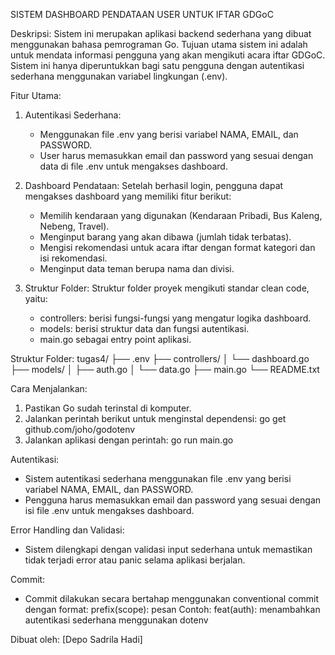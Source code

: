 SISTEM DASHBOARD PENDATAAN USER UNTUK IFTAR GDGoC

Deskripsi:
Sistem ini merupakan aplikasi backend sederhana yang dibuat menggunakan bahasa pemrograman Go. Tujuan utama sistem ini adalah untuk mendata informasi pengguna yang akan mengikuti acara iftar GDGoC. Sistem ini hanya diperuntukkan bagi satu pengguna dengan autentikasi sederhana menggunakan variabel lingkungan (.env).

Fitur Utama:

1. Autentikasi Sederhana:

   - Menggunakan file .env yang berisi variabel NAMA, EMAIL, dan PASSWORD.
   - User harus memasukkan email dan password yang sesuai dengan data di file .env untuk mengakses dashboard.

2. Dashboard Pendataan:
   Setelah berhasil login, pengguna dapat mengakses dashboard yang memiliki fitur berikut:

   - Memilih kendaraan yang digunakan (Kendaraan Pribadi, Bus Kaleng, Nebeng, Travel).
   - Menginput barang yang akan dibawa (jumlah tidak terbatas).
   - Mengisi rekomendasi untuk acara iftar dengan format kategori dan isi rekomendasi.
   - Menginput data teman berupa nama dan divisi.

3. Struktur Folder:
   Struktur folder proyek mengikuti standar clean code, yaitu:
   - controllers: berisi fungsi-fungsi yang mengatur logika dashboard.
   - models: berisi struktur data dan fungsi autentikasi.
   - main.go sebagai entry point aplikasi.

Struktur Folder:
tugas4/
├── .env
├── controllers/
│ └── dashboard.go
├── models/
│ ├── auth.go
│ └── data.go
├── main.go
└── README.txt

Cara Menjalankan:

1. Pastikan Go sudah terinstal di komputer.
2. Jalankan perintah berikut untuk menginstal dependensi:
   go get github.com/joho/godotenv
3. Jalankan aplikasi dengan perintah:
   go run main.go

Autentikasi:

- Sistem autentikasi sederhana menggunakan file .env yang berisi variabel NAMA, EMAIL, dan PASSWORD.
- Pengguna harus memasukkan email dan password yang sesuai dengan isi file .env untuk mengakses dashboard.

Error Handling dan Validasi:

- Sistem dilengkapi dengan validasi input sederhana untuk memastikan tidak terjadi error atau panic selama aplikasi berjalan.

Commit:

- Commit dilakukan secara bertahap menggunakan conventional commit dengan format:
  prefix(scope): pesan
  Contoh: feat(auth): menambahkan autentikasi sederhana menggunakan dotenv

Dibuat oleh:
[Depo Sadrila Hadi]
